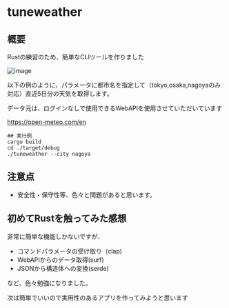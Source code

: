 # tuneweather

## 概要

Rustの練習のため、簡単なCLIツールを作りました

![image](https://user-images.githubusercontent.com/911649/166955829-1b8e3001-1c21-4ffb-a457-fef3c2d05de0.png)

以下の例のように、パラメータに都市名を指定して（tokyo,osaka,nagoyaのみ対応）直近5日分の天気を取得します。

データ元は、ログインなしで使用できるWebAPIを使用させていただいています

https://open-meteo.com/en

```
## 実行例
cargo build
cd ./target/debug
./tuneweather --city nagoya
```

## 注意点

* 安全性・保守性等、色々と問題があると思います。

## 初めてRustを触ってみた感想

非常に簡単な機能しかないですが、

* コマンドパラメータの受け取り（clap)
* WebAPIからのデータ取得(surf)
* JSONから構造体への変換(serde)

など、色々勉強になりました。

次は簡単でいいので実用性のあるアプリを作ってみようと思います
